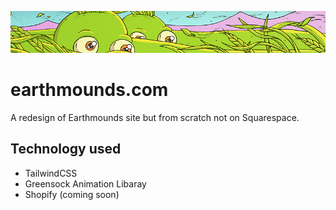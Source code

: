 ![earthmounds](./readme.png)

# earthmounds.com
A redesign of Earthmounds site but from scratch not on Squarespace.

## Technology used
- TailwindCSS
- Greensock Animation Libaray
- Shopify (coming soon)
